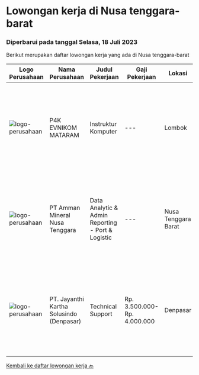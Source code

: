 
  # Lowongan kerja di Nusa tenggara-barat

  ### Diperbarui pada tanggal Selasa, 18 Juli 2023

  Berikut merupakan daftar lowongan kerja yang ada di Nusa tenggara-barat

  |Logo Perusahaan | Nama Perusahaan | Judul Pekerjaan | Gaji Pekerjaan | Lokasi | Deskripsi | Tanggal diunggah | Pranala |
  | -------------- | --------------- | --------------- | --------- | --------- | -------------- | ------- | ----------- |
  |![logo-perusahaan](https://i.ibb.co/sqvTCh9/112815900-stock-vector-no-image-available-icon-flat-vector.webp)|P4K EVNIKOM MATARAM|Instruktur Komputer|---|Lombok|Kualifikasi : Minimal Lulusan SMA/SMK Minimal bisa mengajar Microsoft Office dan Desain Grafis Siap bekerja dan mau belajar Deskripsi Pekerjaan...|Sabtu, 15 Juli 2023|https://www.jobstreet.co.id/id/job/instruktur-komputer-4405788?token=0~e9feaf42-40e9-410e-9615-6cae668c429a&sectionRank=1&jobId=jobstreet-id-job-4405788|
|![logo-perusahaan](https://image-service-cdn.seek.com.au/43791a22f5031f0216482979cfdb061afceaac2c/ee4dce1061f3f616224767ad58cb2fc751b8d2dc)|PT Amman Mineral Nusa Tenggara|Data Analytic & Admin Reporting - Port & Logistic|---|Nusa Tenggara Barat|Some of your duties will include: Responsible for liaising with related cross functional stakeholders to identify opportunities to optimize Port &amp;...|Rabu, 12 Juli 2023|https://www.jobstreet.co.id/id/job/data-analytic-admin-reporting-port-logistic-4401925?token=0~e9feaf42-40e9-410e-9615-6cae668c429a&sectionRank=2&jobId=jobstreet-id-job-4401925|
|![logo-perusahaan](https://image-service-cdn.seek.com.au/3ac12665b5372c84ef4fd7270e02f2c5e3066d0c/ee4dce1061f3f616224767ad58cb2fc751b8d2dc)|PT. Jayanthi Kartha Solusindo (Denpasar)|Technical Support|Rp. 3.500.000-Rp. 4.000.000|Denpasar|Skills Needed : Network (Wired &amp; Wireless) Troubleshooting Job Description: Perform network troubleshooting fttx / ftth and make an improvement...|Kamis, 06 Juli 2023|https://www.jobstreet.co.id/id/job/technical-support-4392624?token=0~e9feaf42-40e9-410e-9615-6cae668c429a&sectionRank=3&jobId=jobstreet-id-job-4392624|


  [Kembali ke daftar lowongan kerja 🔙](../README.md#daftar-lowongan-kerja)
  